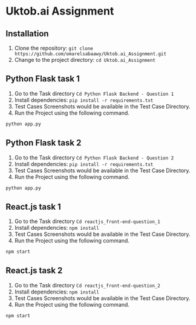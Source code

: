 # Uktob.ai Assignment

## Installation

1. Clone the repository: `git clone https://github.com/omarelsabaawy/Uktob.ai_Assignment.git`
2. Change to the project directory: `cd Uktob.ai_Assignment`

## Python Flask task 1

1. Go to the Task directory `Cd Python Flask Backend - Question 1`
2. Install dependencies: `pip install -r requirements.txt`
3. Test Cases Screenshots would be available in the Test Case Directory.
4. Run the Project using the following command.

```bash
python app.py
```
## Python Flask task 2

1. Go to the Task directory `Cd Python Flask Backend - Question 2`
2. Install dependencies: `pip install -r requirements.txt`
3. Test Cases Screenshots would be available in the Test Case Directory.
4. Run the Project using the following command.

```bash
python app.py
```

## React.js task 1

1. Go to the Task directory `Cd reactjs_front-end-question_1`
2. Install dependencies: `npm install`
3. Test Cases Screenshots would be available in the Test Case Directory.
4. Run the Project using the following command.

```bash
npm start
```

## React.js task 2

1. Go to the Task directory `Cd reactjs_front-end-question_2`
2. Install dependencies: `npm install`
3. Test Cases Screenshots would be available in the Test Case Directory.
4. Run the Project using the following command.

```bash
npm start
```

